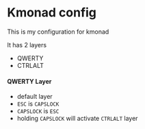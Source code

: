 # Kmonad config

This is my configuration for kmonad

It has 2 layers
 - QWERTY
 - CTRLALT
 
#### QWERTY Layer
 - default layer
 - `ESC` is `CAPSLOCK`
 - `CAPSLOCK` is `ESC`
 - holding `CAPSLOCK` will activate `CTRLALT` layer
